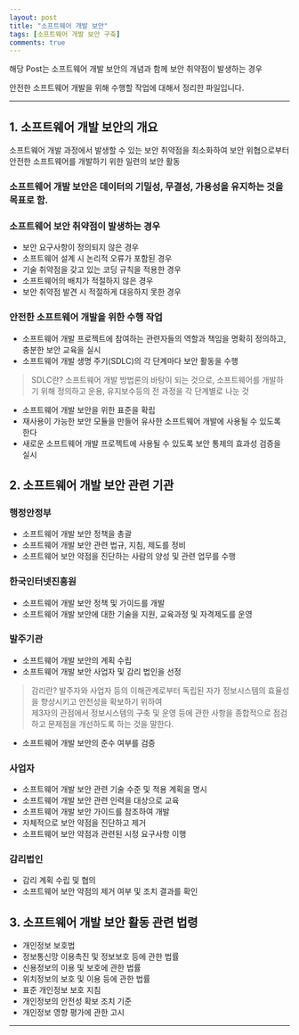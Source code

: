 ```yaml
---
layout: post
title: "소프트웨어 개발 보안"
tags: [소프트웨어 개발 보안 구축]
comments: true
---
```

 
해당 Post는 소프트웨어 개발 보안의 개념과 함께 보안 취약점이 발생하는 경우 

안전한 소프트웨어 개발을 위해 수행할 작업에 대해서 정리한 파일입니다.

---

## 1. 소프트웨어 개발 보안의 개요

소프트웨어 개발 과정에서 발생할 수 있는 보안 취약점을 최소화하여 보안 위협으로부터 안전한 소프트웨어를 개발하기 위한 일련의 보안 활동

### 소프트웨어 개발 보안은 데이터의 기밀성, 무결성, 가용성을 유지하는 것을 목표로 함.

### 소프트웨어 보안 취약점이 발생하는 경우
- 보안 요구사항이 정의되지 않은 경우
- 소프트웨어 설계 시 논리적 오류가 포함된 경우
- 기술 취약점을 갖고 있는 코딩 규칙을 적용한 경우
- 소프트웨어의 배치가 적절하지 않은 경우
- 보안 취약점 발견 시 적절하게 대응하지 못한 경우

### 안전한 소프트웨어 개발을 위한 수행 작업
- 소프트웨어 개발 프로젝트에 참여하는 관련자들의 역할과 책임을 명확히 정의하고, 충분한 보안 교육을 실시
- 소프트웨어 개발 생명 주기(SDLC)의 각 단계마다 보안 활동을 수행
> SDLC란? 소프트웨어 개발 방법론의 바탕이 되는 것으로, 소프트웨어를 개발하기 위해 정의하고 운용, 유지보수등의 전 과정을 각 단계별로 나눈 것
- 소프트웨어 개발 보안을 위한 표준을 확립
- 재사용이 가능한 보안 모듈을 만들어 유사한 소프트웨어 개발에 사용될 수 있도록 한다
- 새로운 소프트웨어 개발 프로젝트에 사용될 수 있도록 보안 통제의 효과성 검증을 실시

## 2. 소프트웨어 개발 보안 관련 기관
### 행정안정부
- 소프트웨어 개발 보안 정책을 총괄
- 소프트웨어 개발 보안 관련 법규, 지침, 제도를 정비
- 소프트웨어 보안 약점을 진단하는 사람의 양성 및 관련 업무를 수행
### 한국인터넷진흥원
- 소프트웨어 개발 보안 정책 및 가이드를 개발
- 소프트웨어 개발 보안에 대한 기술을 지원, 교육과정 및 자격제도를 운영
### 발주기관
- 소프트웨어 개발 보안의 계획 수립
- 소프트웨어 개발 보안 사업자 및 감리 법인을 선정
> 감리란?  발주자와 사업자 등의 이해관계로부터 독립된 자가 정보시스템의 효율성을 향상시키고 안전성을 확보하기 위하여 <br>
제3자의 관점에서 정보시스템의 구축 및 운영 등에 관한 사항을 종합적으로 점검하고 문제점을 개선하도록 하는 것을 말한다.
- 소프트웨어 개발 보안의 준수 여부를 검증 
### 사업자
- 소프트웨어 개발 보안 관련 기술 수준 및 적용 계획을 명시
- 소프트웨어 개발 보안 관련 인력을 대상으로 교육
- 소프트웨어 개발 보안 가이드를 참조하여 개발
- 자체적으로 보안 약점을 진단하고 제거
- 소프트웨어 보안 약점과 관련된 시정 요구사항 이행
### 감리법인
- 감리 계획 수립 및 협의
- 소프트웨어 보안 약점의 제거 여부 및 조치 결과를 확인

## 3. 소프트웨어 개발 보안 활동 관련 법령
- 개인정보 보호법
- 정보통신망 이용촉진 및 정보보호 등에 관한 법률
- 신용정보의 이용 및 보호에 관한 법률
- 위치정보의 보호 및 이용 등에 관한 법률
- 표준 개인정보 보호 지침
- 개인정보의 안전성 확보 조치 기준
- 개인정보 영향 평가에 관한 고시

---
